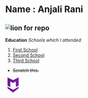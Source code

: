 
  Name : Anjali Rani
  ===
  
  
![lion for repo](https://user-images.githubusercontent.com/102215817/168418728-ccc4070b-d2cf-45ee-91bf-854a70c45990.jpg)
----
**Education**
*Schools which I attended*
1. [First School](https://school.careers360.com/schools/arya-senior-secondary-school-gharaunda-karnal)
2. [Second School](https://www.icbse.com/schools/parth-public-school-zekold)
3. [Third School](https://www.indiastudychannel.com/schools/8712-the-century-school-karnal)
* ~~Scratch this.~~

![alt text](https://github.com/adam-p/markdown-here/raw/master/src/common/images/icon48.png "Logo Title Text 1")
